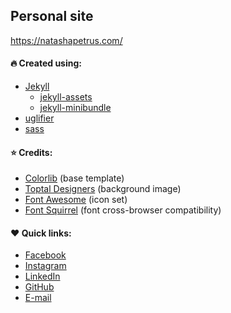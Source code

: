 ## Personal site

https://natashapetrus.com/

#### :fire: Created using:
* [Jekyll](https://jekyllrb.com/)
  * [jekyll-assets](https://github.com/envygeeks/jekyll-assets)
  * [jekyll-minibundle](https://github.com/tkareine/jekyll-minibundle)
* [uglifier](https://github.com/lautis/uglifier)
* [sass](https://github.com/sass/ruby-sass)

#### :star: Credits:
* [Colorlib](https://colorlib.com) (base template)
* [Toptal Designers](https://www.toptal.com/designers/subtlepatterns/) (background image)
* [Font Awesome](https://fontawesome.com/) (icon set)
* [Font Squirrel](https://www.fontsquirrel.com/) (font cross-browser compatibility)

#### :heart: Quick links:
* [Facebook](http://fb.natashapetrus.com)
* [Instagram](http://ig.natashapetrus.com)
* [LinkedIn](http://linkedin.natashapetrus.com)
* [GitHub](http://github.natashapetrus.com)
* [E-mail](http://mailto:hello@natashapetrus.com)

